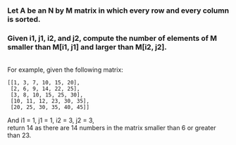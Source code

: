 ### Let A be an N by M matrix in which every row and every column is sorted.

### Given i1, j1, i2, and j2, compute the number of elements of M smaller than M[i1, j1] and larger than M[i2, j2].
<br>
For example, given the following matrix:

```
[[1, 3, 7, 10, 15, 20],
 [2, 6, 9, 14, 22, 25],
 [3, 8, 10, 15, 25, 30],
 [10, 11, 12, 23, 30, 35],
 [20, 25, 30, 35, 40, 45]]
```
And i1 = 1, j1 = 1, i2 = 3, j2 = 3, <br>
return 14 as there are 14 numbers in the matrix smaller than 6 or greater than 23.